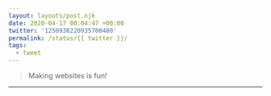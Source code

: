 ```yaml
---
layout: layouts/post.njk
date: 2020-04-17 00:04:47 +00:00
twitter: '1250938220935700480'
permalink: /status/{{ twitter }}/
tags: 
  - tweet
---
```


> Making websites is fun!

---
